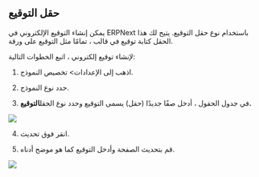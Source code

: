 ## حقل التوقيع

يمكن إنشاء التوقيع الإلكتروني في ERPNext باستخدام نوع حقل التوقيع. يتيح لك هذا الحقل كتابة توقيع في قالب ، تمامًا مثل التوقيع على ورقة.

لإنشاء توقيع إلكتروني ، اتبع الخطوات التالية:

1) اذهب إلى الإعدادات> تخصيص النموذج.

2) حدد نوع النموذج.

3) في جدول الحقول ، أدخل صفًا جديدًا (حقل) يسمى التوقيع وحدد نوع الحقل**التوقيع.**

![](https://docs.erpnext.com/files/dVwxt8w.png)

4) انقر فوق تحديث.

5) قم بتحديث الصفحة وأدخل التوقيع كما هو موضح أدناه.

![](https://docs.erpnext.com/files/omqI5yg.gif)